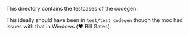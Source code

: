 This directory contains the testcases of the codegen.

This ideally should have been in `test/test_codegen` though
the moc had issues with that in Windows (:heart: Bill Gates).
